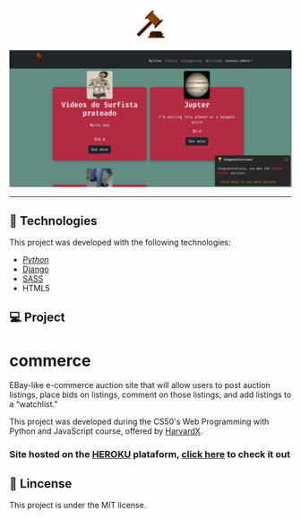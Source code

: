 
<p align="center"><img src="https://raw.githubusercontent.com/Oliveira-Renato/commerce/production/auctions/static/auctions/images/logo.png" width="60px"></p>

<p align="center"><img src="https://raw.githubusercontent.com/Oliveira-Renato/commerce/production/auctions/static/auctions/images/this.png"></p>

---------------------------------------

## :test_tube: Technologies
This project was developed with the following technologies:
* _[Python](https://www.python.org/)_
* [Django](https://www.djangoproject.com/)
* [SASS](https://sass-lang.com)
* HTML5

## :computer: Project

# commerce

EBay-like e-commerce auction site that will allow users to post auction listings, place bids on listings, comment on those listings, and add listings to a “watchlist.”

This project was developed during the  CS50's Web Programming with Python and JavaScript course, offered by [HarvardX](https://www.edx.org/).

### Site hosted on the [HEROKU](https://dashboard.heroku.com/) plataform, **[click here](https://auctionslisting.herokuapp.com)** to check it out


## :scroll: Lincense

This project is under the MIT license. 
